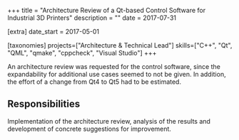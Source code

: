+++
title = "Architecture Review of a Qt-based Control Software for Industrial 3D Printers"
description = ""
date = 2017-07-31

[extra]
date_start = 2017-05-01

[taxonomies]
projects=["Architecture & Technical Lead"]
skills=["C++", "Qt", "QML", "qmake", "cppcheck", "Visual Studio"]
+++

An architecture review was requested for the control software, since the expandability for additional use cases seemed to not be given. In addition, the effort of a change from Qt4 to Qt5 had to be estimated.

## Responsibilities
Implementation of the architecture review, analysis of the results and development of concrete suggestions for improvement.